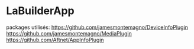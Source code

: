 # LaBuilderApp

packages utilisés:
https://github.com/jamesmontemagno/DeviceInfoPlugin
https://github.com/jamesmontemagno/MediaPlugin
https://github.com/Aftnet/AppInfoPlugin
